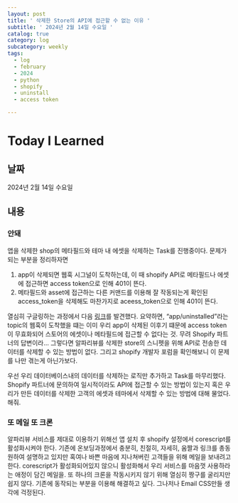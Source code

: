 ```yaml
---
layout: post
title: ' 삭제한 Store의 API에 접근할 수 없는 이유 '
subtitle: ' 2024년 2월 14일 수요일 '
catalog: true
category: log
subcategory: weekly
tags:
  - log
  - february
  - 2024
  - python
  - shopify
  - uninstall
  - access token

---
```


    

    
  # Today I Learned
  
  ## 날짜
  
  2024년 2월 14일 수요일
  
  ## 내용
  
  ### 안돼
  
  앱을 삭제한 shop의 메타필드와 테마 내 에셋을 삭제하는 Task를 진행중이다. 문제가 되는 부분을 정리하자면
  
  1. app이 삭제되면 웹훅 시그널이 도착하는데, 이 때 shopify API로 메타필드나 에셋에 접근하면 access token으로 인해 401이 뜬다.
  2. 메타필드와 asset에 접근하는 다른 커맨드를 이용해 잘 작동되는게 확인된 access_token을 삭제해도 마찬가지로 aceess_token으로 인해 401이 뜬다.
  
  열심히 구글링하는 과정에서 다음 [링크](https://community.shopify.com/c/shopify-apps/expired-accesstoken-when-handling-app-uninstalled-webhook/m-p/1518332#M47534)를 발견했다. 요약하면, “app/uninstalled”라는 topic의 웹훅이 도착했을 떄는 이미 우리 app이 삭제된 이후기 떄문에 access token이 무효화되어 스토어의 에셋이나 메타필드에 접근할 수 없다는 것. 무려 Shopify 파트너의 답변이라… 그렇다면 알파리뷰를 삭제한 store의 스니펫을 위해 API로 전송한 데이터를 삭제할 수 있는 방법이 없다. 그리고 shopify 개발자 포럼을 확인해보니 이 문제를 나만 겪는게 아닌가보다.
  
   우선 우리 데이터베이스내의 데이터를 삭제하는 로직만 추가하고 Task를 마무리했다. Shopify 파트너에 문의하여 일시적이라도 API에 접근할 수 있는 방법이 있는지 혹은 우리가 만든 데이터를 삭제한 고객의 에셋과 테마에서 삭제할 수 있는 방법에 대해 물었다. 해줘.
  
  ### 또 메일 또 크론
  
   알파리뷰 서비스를 제대로 이용하기 위해선 앱 설치 후 shopify 설정에서 corescript를 활성화시켜야 한다. 기존에 온보딩과정에서 충분히, 친절히, 자세히, 움짤과 링크를 총동원하여 설명하고 있지만 혹여나 바쁜 마음에 지나쳐버린 고객들을 위해 메일을 보내려고 한다. corescript가 활성화되어있지 않으니 활성화해서 우리 서비스를 마음껏 사용하라는 애정이 담긴 메일을. 또 하나의 크론을 작동시키지 않기 위해 열심히 짱구를 굴리지만 쉽지 않다. 기존에 동작되는 부분을 이용해 해결하고 싶다. 그나저나 Email CSS만들 생각에 걱정된다.
